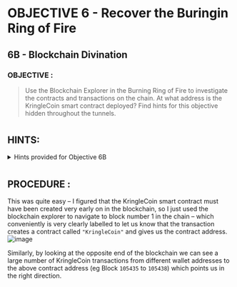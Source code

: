 # OBJECTIVE 6 - Recover the Buringin Ring of Fire #
## 6B - Blockchain Divination ##

### OBJECTIVE : ###
>Use the Blockchain Explorer in the Burning Ring of Fire to investigate the contracts and transactions on the chain. At what address is the KringleCoin smart contract deployed? Find hints for this objective hidden throughout the tunnels.
#  

## HINTS: ##
<details>
  <summary>Hints provided for Objective 6B</summary>
  
>-	Find a transaction in the blockchain where someone sent or received KringleCoin! The *Solidity* Source File is listed as **KringleCoin.sol**. Tom's Talk might be helpful!

</details>

#  

## PROCEDURE : ##
This was quite easy – I figured that the KringleCoin smart contract must have been created very early on in the blockchain, so I just used the blockchain explorer to navigate to block number 1 in the chain – which conveniently is very clearly labelled to let us know that the transaction creates a contract called `"KringleCoin"` and gives us the contract address.
![image](https://github.com/beta-j/SANS-Holiday-Hack-Challenge-2022/assets/60655500/1c957c2b-d8ad-4836-8b54-e65a33c5a7f1)

Similarly, by looking at the opposite end of the blockchain we can see a large number of KringleCoin transactions from different wallet addresses to the above contract address (eg Block `105435` to `105438`) which points us in the right direction.

